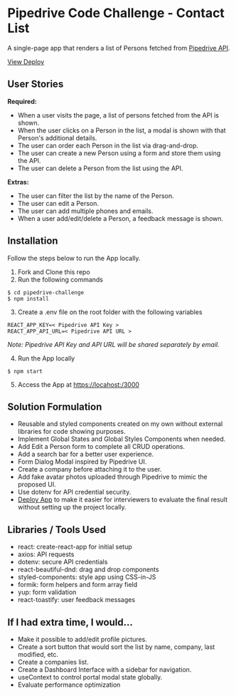 # Pipedrive Code Challenge - Contact List

A single-page app that renders a list of Persons fetched from [Pipedrive API](https://developers.pipedrive.com/docs/api/v1).

[View Deploy](https://pipedrive-challenge.herokuapp.com/)

## User Stories

**Required:**

- When a user visits the page, a list of persons fetched from the API is shown.
- When the user clicks on a Person in the list, a modal is shown with that Person's additional details.
- The user can order each Person in the list via drag-and-drop.
- The user can create a new Person using a form and store them using the API.
- The user can delete a Person from the list using the API.

**Extras:**

- The user can filter the list by the name of the Person.
- The user can edit a Person.
- The user can add multiple phones and emails.
- When a user add/edit/delete a Person, a feedback message is shown.

## Installation

Follow the steps below to run the App locally.

1. Fork and Clone this repo
2. Run the following commands

```
$ cd pipedrive-challenge
$ npm install
```

3. Create a .env file on the root folder with the following variables

```
REACT_APP_KEY=< Pipedrive API Key >
REACT_APP_API_URL=< Pipedrive API URL >
```

<em>Note: Pipedrive API Key and API URL will be shared separately by email.</em>

4. Run the App locally

```
$ npm start
```

5. Access the App at [https://locahost:/3000](http://localhost:3000/)

## Solution Formulation

- Reusable and styled components created on my own without external libraries for code showing purposes.
- Implement Global States and Global Styles Components when needed.
- Add Edit a Person form to complete all CRUD operations.
- Add a search bar for a better user experience.
- Form Dialog Modal inspired by Pipedrive UI.
- Create a company before attaching it to the user.
- Add fake avatar photos uploaded through Pipedrive to mimic the proposed UI.
- Use dotenv for API credential security.
- [Deploy App](https://pipedrive-challenge.herokuapp.com/) to make it easier for interviewers to evaluate the final result without setting up the project locally.

## Libraries / Tools Used

- react: create-react-app for initial setup
- axios: API requests
- dotenv: secure API credentials
- react-beautiful-dnd: drag and drop components
- styled-components: style app using CSS-in-JS
- formik: form helpers and form array field
- yup: form validation
- react-toastify: user feedback messages

## If I had extra time, I would...

- Make it possible to add/edit profile pictures.
- Create a sort button that would sort the list by name, company, last modified, etc.
- Create a companies list.
- Create a Dashboard Interface with a sidebar for navigation.
- useContext to control portal modal state globally.
- Evaluate performance optimization
